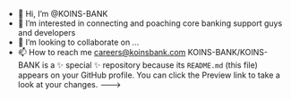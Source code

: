 - 👋 Hi, I’m @KOINS-BANK
- 👀 I’m interested in connecting and poaching core banking support guys and developers
- 💞️ I’m looking to collaborate on ...
- 📫 How to reach me careers@koinsbank.com
KOINS-BANK/KOINS-BANK is a ✨ special ✨ repository because its `README.md` (this file) appears on your GitHub profile.
You can click the Preview link to take a look at your changes.
--->
